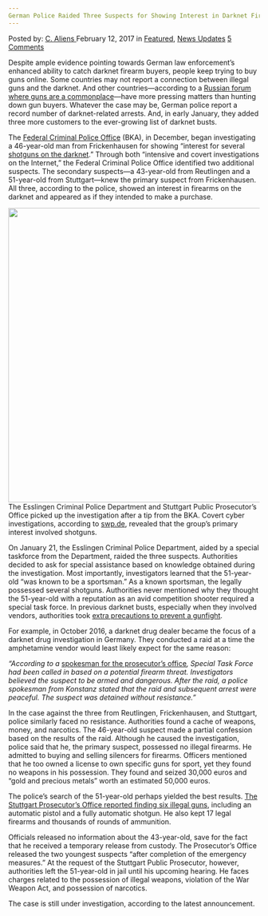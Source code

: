 ```yaml
---
German Police Raided Three Suspects for Showing Interest in Darknet Firearm Sales
---
```

<article class="post-listing post-18090 post type-post status-publish format-standard has-post-thumbnail hentry category-deepdot-news category-news-updates tag-darknet tag-firearm tag-german tag-interest tag-police tag-raided tag-sales tag-showing tag-suspects">
    <div class="post-inner">
    <p class="post-meta">
    <span>Posted by: <a href="https://www.deepdotweb.com/author/caliens/" title="">C. Aliens </a></span>
    <span>February 12, 2017</span>
    <span>in <a href="https://www.deepdotweb.com/category/deepdot-news/" rel="category tag">Featured</a>, <a href="https://www.deepdotweb.com/category/news-updates/" rel="category tag">News Updates</a></span>
    <span><a href="https://www.deepdotweb.com/2017/02/12/german-police-raided-three-suspects-showing-interest-darknet-firearm-sales/#comments">5 Comments</a></span>
    </p>
    <div class="clear"></div>
    <div class="entry">
    <p>Despite ample evidence pointing towards German law enforcement’s enhanced ability to catch darknet firearm buyers, people keep trying to buy guns online. Some countries may not report a connection between illegal guns and the darknet. And other countries—according to a <a href="https://www.deepdotweb.com/2016/11/06/russian-dnm-forum-vendors-interviewed/">Russian forum where guns are a commonplace</a>—have more pressing matters than hunting down gun buyers. Whatever the case may be, German police report a record number of darknet-related arrests. And, in early January, they added three more customers to the ever-growing list of darknet busts.</p>
    <p>The <a href="https://www.deepdotweb.com/tag/german/">Federal Criminal Police Office</a> (BKA), in December, began investigating a 46-year-old man from Frickenhausen for showing “interest for several <a href="https://www.deepdotweb.com/2016/11/11/berlin-police-arrest-33-year-old-buying-shotgun-ammunition-darknet/">shotguns on the darknet</a>.” Through both “intensive and covert investigations on the Internet,” the Federal Criminal Police Office identified two additional suspects. The secondary suspects—a 43-year-old from Reutlingen and a 51-year-old from Stuttgart—knew the primary suspect from Frickenhausen. All three, according to the police, showed an interest in firearms on the darknet and appeared as if they intended to make a purchase.</p>
    <p><img class="wp-image-18094 aligncenter" src="https://www.deepdotweb.com/wp-content/uploads/2017/02/word-image-21.jpeg" width="769" height="590" srcset="https://www.deepdotweb.com/wp-content/uploads/2017/02/word-image-21.jpeg 1432w, https://www.deepdotweb.com/wp-content/uploads/2017/02/word-image-21-300x230.jpeg 300w, https://www.deepdotweb.com/wp-content/uploads/2017/02/word-image-21-1024x787.jpeg 1024w" sizes="(max-width: 769px) 100vw, 769px" /> The Esslingen Criminal Police Department and Stuttgart Public Prosecutor’s Office picked up the investigation after a tip from the BKA. Covert cyber investigations, according to <a href="http://www.swp.de/hechingen/lokales/polizeibericht/waffenkauf-uebers-darknet-scheitert-14339716.html?utm_medium=under%20article&amp;utm_campaign=plista">swp.de</a>, revealed that the group’s primary interest involved shotguns.</p>
    <p>On January 21, the Esslingen Criminal Police Department, aided by a special taskforce from the Department, raided the three suspects. Authorities decided to ask for special assistance based on knowledge obtained during the investigation. Most importantly, investigators learned that the 51-year-old “was known to be a sportsman.” As a known sportsman, the legally possessed several shotguns. Authorities never mentioned why they thought the 51-year-old with a reputation as an avid competition shooter required a special task force. In previous darknet busts, especially when they involved vendors, authorities took <a href="https://www.deepdotweb.com/2016/10/22/german-special-forces-arrest-darknet-amphetamine-vendor/">extra precautions to prevent a gunfight</a>.</p>
    <p>For example, in October 2016, a darknet drug dealer became the focus of a darknet drug investigation in Germany. They conducted a raid at a time the amphetamine vendor would least likely expect for the same reason:</p>
    <p><em>“According to a </em><a href="http://www.rp-online.de/nrw/staedte/dinslaken/drogenhandel-im-dunklen-netz-aid-1.6325209">spokesman for the prosecutor’s office</a><em>, Special Task Force had been called in based on a potential firearm threat. Investigators believed the suspect to be armed and dangerous. After the raid, a police spokesman from Konstanz stated that the raid and subsequent arrest were peaceful. The suspect was detained without resistance.”</em></p>
    <p>In the case against the three from Reutlingen, Frickenhausen, and Stuttgart, police similarly faced no resistance. Authorities found a cache of weapons, money, and narcotics. The 46-year-old suspect made a partial confession based on the results of the raid. Although he caused the investigation, police said that he, the primary suspect, possessed no illegal firearms. He admitted to buying and selling silencers for firearms. Officers mentioned that he too owned a license to own specific guns for sport, yet they found no weapons in his possession. They found and seized 30,000 euros and “gold and precious metals” worth an estimated 50,000 euros.</p>
    <p>The police’s search of the 51-year-old perhaps yielded the best results. <a href="http://www.presseportal.de/blaulicht/pm/110976/3540425">The Stuttgart Prosecutor’s Office reported finding six illegal guns</a>, including an automatic pistol and a fully automatic shotgun. He also kept 17 legal firearms and thousands of rounds of ammunition.</p>
    <p>Officials released no information about the 43-year-old, save for the fact that he received a temporary release from custody. The Prosecutor’s Office released the two youngest suspects “after completion of the emergency measures.” At the request of the Stuttgart Public Prosecutor, however, authorities left the 51-year-old in jail until his upcoming hearing. He faces charges related to the possession of illegal weapons, violation of the War Weapon Act, and possession of narcotics.</p>
    <p>The case is still under investigation, according to the latest announcement.</p>
    </div>
    <span style="display:none"><a href="https://www.deepdotweb.com/tag/darknet/" rel="tag">darknet</a> <a href="https://www.deepdotweb.com/tag/firearm/" rel="tag">firearm</a> <a href="https://www.deepdotweb.com/tag/german/" rel="tag">german</a> <a href="https://www.deepdotweb.com/tag/interest/" rel="tag">interest</a> <a href="https://www.deepdotweb.com/tag/police/" rel="tag">police</a> <a href="https://www.deepdotweb.com/tag/raided/" rel="tag">raided</a> <a href="https://www.deepdotweb.com/tag/sales/" rel="tag">sales</a> <a href="https://www.deepdotweb.com/tag/showing/" rel="tag">showing</a> <a href="https://www.deepdotweb.com/tag/suspects/" rel="tag">suspects</a></span> <span style="display:none" class="updated">2017-02-12</span>
    <div style="display:none" class="vcard author" itemprop="author" itemscope itemtype="http://schema.org/Person"><strong class="fn" itemprop="name"><a href="https://www.deepdotweb.com/author/caliens/" title="Posts by C. Aliens" rel="author">C. Aliens</a></strong></div>
    </div>
</article>

